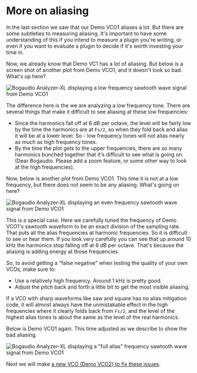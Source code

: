 # More on aliasing

In the last section we saw that our Demo VCO1 aliases a lot. But there are some subtleties to measuring aliasing. It's important to have some understanding of this if you intend to measure a plugin you're writing, or even if you want to evaluate a plugin to decide if it's worth investing your time in.

Now, we already know that Demo VC1 has a lot of aliasing. But below is a screen shot of another plot from Demo VCO1, and it doesn't look so bad. What's up here?

![Bogaudio Analyzer-XL displaying a low frequency sawtooth wave signal from Demo VCO1](./vco-1-lowfreq.png)

The difference here is the we are analyzing a low frequency tone. There are several things that make it difficult to see aliasing at these low frequencies:

* Since the harmonics fall off at 6 dB per octave, the level will be fairly low by the time the harmonics are at `Fs/2`, so when they fold back and alias it will be at a lower level. So - low frequency tones will not alias nearly as much as high frequency tones.
* By the time the plot gets to the upper frequencies, there are so many harmonics bunched together that it's difficult to see what is going on. (Dear Bogaudio. Please add a zoom feature, or some other way to look at the high frequencies).

Now, below is another plot from Demo VCO1. This time it is not at a low frequency, but there does not seem to be any aliasing. What's going on here?

![Bogaudio Analyzer-XL displaying an even frequency sawtooth wave signal from Demo VCO1](./vco-1-evendiv.png)

This is a special case. Here we carefully tuned the frequency of Demo VCO1's sawtooth waveform to be an exact division of the sampling rate. That puts all the alias frequencies at harmonic frequencies. So it is difficult to see or hear them. If you look very carefully you can see that up around 10 kHz the harmonics stop falling off at 6 dB per octave. That's because the aliasing is adding energy at those frequencies.

So, to avoid getting a "false negative" when testing the quality of your own VCOs, make sure to:

* Use a relatively high frequency. Around 1 kHz is pretty good.
* Adjust the pitch back and forth a little bit to get the most visible aliasing.

If a VCO with sharp waveforms like saw and square has no alias mitigation code, it will almost always have the unmistakable effect in the high frequencies where it clearly folds back from `Fs/2`, and the level of the highest alias tones is about the same as the level of the real harmonics.

Below is Demo VCO1 again. This time adjusted as we describe to show the bad aliasing.

![Bogaudio Analyzer-XL displaying a "full alias" frequency sawtooth wave signal from Demo VCO1](./vco-1-fullalias.png)

Next we will make [a new VCO (Demo VCO2) to fix these issues](./vco2.md).
